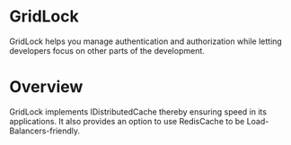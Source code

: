 # GridLock
GridLock helps you manage authentication and authorization while letting developers focus on other parts of the development. 

# Overview
GridLock implements IDistributedCache thereby ensuring speed in its applications. It also provides an option to use RedisCache to be Load-Balancers-friendly.
